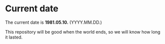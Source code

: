 # Current date

The current date is **1981.05.10.** (YYYY.MM.DD.)

This repository will be good when the world ends, so we will know how long it lasted.